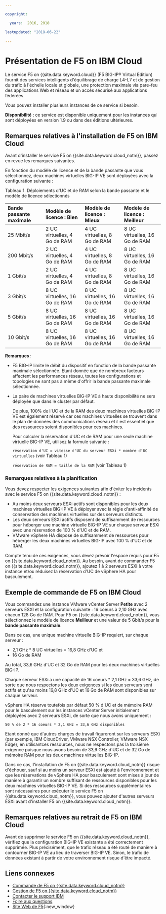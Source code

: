 ```yaml
---

copyright:

  years:  2016, 2018

lastupdated: "2018-06-22"

---
```


# Présentation de F5 on IBM Cloud

Le service F5 on {{site.data.keyword.cloud}} (F5 BIG-IP® Virtual Edition) fournit des services intelligents d'équilibrage de charge L4-L7 et de gestion du trafic à l'échelle locale et globale, une protection maximale via pare-feu des applications Web et réseau et un accès sécurisé aux applications fédérées.

Vous pouvez installer plusieurs instances de ce service si besoin.

**Disponibilité** : ce service est disponible uniquement pour les instances qui sont déployées en version 1.9 ou dans des éditions ultérieures.

## Remarques relatives à l'installation de F5 on IBM Cloud

Avant d'installer le service F5 on {{site.data.keyword.cloud_notm}}, passez en revue les remarques suivantes.

En fonction du modèle de licence et de la bande passante que vous sélectionnez, deux machines virtuelles BIG-IP VE sont déployées avec la configuration suivante :

Tableau 1. Déploiements d'UC et de RAM selon la bande passante et le modèle de licence sélectionnés

| Bande passante maximale | Modèle de licence : Bien | Modèle de licence : Mieux | Modèle de licence : Meilleur |
|:------------------|:--------------------|:----------------------|:--------------------|
| 25 Mbit/s           | 2 UC virtuelles, 4 Go de RAM    | 4 UC virtuelles, 8 Go de RAM      | 8 UC virtuelles, 16 Go de RAM   |
| 200 Mbit/s          | 2 UC virtuelles, 4 Go de RAM    | 4 UC virtuelles, 8 Go de RAM      | 8 UC virtuelles, 16 Go de RAM   |
| 1 Gbit/s            | 2 UC virtuelles, 4 Go de RAM    | 4 UC virtuelles, 8 Go de RAM      | 8 UC virtuelles, 16 Go de RAM   |
| 3 Gbit/s            | 8 UC virtuelles, 16 Go de RAM   | 8 UC virtuelles, 16 Go de RAM     | 8 UC virtuelles, 16 Go de RAM   |
| 5 Gbit/s            | 8 UC virtuelles, 16 Go de RAM   | 8 UC virtuelles, 16 Go de RAM     | 8 UC virtuelles, 16 Go de RAM   |
| 10 Gbit/s           | 8 UC virtuelles, 16 Go de RAM   | 8 UC virtuelles, 16 Go de RAM     | 8 UC virtuelles, 16 Go de RAM   |

**Remarques :**

* F5 BIG–IP limite le débit du dispositif en fonction de la bande passante maximale sélectionnée. Etant donnée que de nombreux facteurs affectent les performances réseau, toutes les configurations et topologies ne sont pas à même d'offrir la bande passante maximale sélectionnée.
* La paire de machines virtuelles BIG-IP VE à haute disponibilité ne sera déployée que dans le cluster par défaut.

  De plus, 100% de l'UC et de la RAM des deux machines virtuelles BIG-IP VE est également réservé car ces machines virtuelles se trouvent dans le plan de données des communications réseau et il est essentiel que des ressources soient disponibles pour ces machines.

  Pour calculer la réservation d'UC et de RAM pour une seule machine virtuelle BIG-IP VE, utilisez la formule suivante :

  `réservation d'UC = vitesse d'UC du serveur ESXi * nombre d'UC virtuelles` (voir Tableau 1)

  `réservation de RAM = taille de la RAM` (voir Tableau 1)

### Remarques relatives à la planification
Vous devez respecter les exigences suivantes afin d'éviter les incidents avec le service F5 on {{site.data.keyword.cloud_notm}} :
* Au moins deux serveurs ESXi actifs sont disponibles pour les deux machines virtuelles BIG-IP VE à déployer avec la règle d'anti-affinité de conservation des machines virtuelles sur des serveurs distincts.
* Les deux serveurs ESXi actifs disposent de suffisamment de ressources pour héberger une machine virtuelle BIG-IP VE sur chaque serveur ESXi avec une réservation de 100 % d'UC et de RAM.
* VMware vSphere HA dispose de suffisamment de ressources pour héberger les deux machines virtuelles BIG-IP avec 100 % d'UC et de RAM.

Compte tenu de ces exigences, vous devez prévoir l'espace requis pour F5 on {{site.data.keyword.cloud_notm}}. Au besoin, avant de commander F5 on {{site.data.keyword.cloud_notm}}, ajoutez 1 à 2 serveurs ESXi à votre instance et/ou réduisez la réservation d'UC de vSphere HA pour basculement. 

## Exemple de commande de F5 on IBM Cloud

Vous commandez une instance VMware vCenter Server **Petite** avec 2 serveurs ESXI et la configuration suivante : 16 coeurs à 2,10 GHz avec chacun 128 Go de RAM. Pour F5 on {{site.data.keyword.cloud_notm}}, vous sélectionnez le modèle de licence **Meilleur** et une valeur de 5 Gbit/s pour la **bande passante maximale**.

Dans ce cas, une unique machine virtuelle BIG-IP requiert, sur chaque serveur :
* 2,1 GHz * 8 UC virtuelles = 16,8 GHz d'UC et
* 16 Go de RAM

Au total, 33,6 GHz d'UC et 32 Go de RAM pour les deux machines virtuelles BIG-IP.

Chaque serveur ESXi a une capacité de 16 coeurs * 2,1 GHz = 33,6 GHz, de sorte que nous respectons les deux exigences si les deux serveurs sont actifs et qu'au moins 16,8 GHz d'UC et 16 Go de RAM sont disponibles sur chaque serveur.

vSphere HA réserve toutefois par défaut 50 % d'UC et de mémoire RAM pour le basculement sur les instances vCenter Server initialement déployées avec 2 serveurs ESXi, de sorte que nous avons uniquement :

`50 % de 2 * 16 coeurs * 2,1 GHz = 33,6 GHz disponibles`

Etant donné que d'autres charges de travail figureront sur les serveurs ESXi (par exemple, IBM CloudDriver, VMware NSX Controller, VMware NSX Edge), en utilisantces ressources, nous ne respectons pas la troisième exigence puisque nous avons besoin de 33,6 GHz d'UC et de 32 Go de mémoire RAM pour les deux machines virtuelles BIG-IP.

Dans ce cas, l'installation de F5 on {{site.data.keyword.cloud_notm}} risque d'échouer, sauf si au moins un serveur ESXi est ajouté à l'environnement et que les réservations de vSphere HA pour basculement sont mises à jour de manière à garantir un nombre suffisant de ressources disponibles pour les deux machines virtuelles BIG-IP VE. Si des ressources supplémentaires sont nécessaires pour exécuter le service F5 on {{site.data.keyword.cloud_notm}}, vous pouvez ajouter d'autres serveurs ESXi avant d'installer F5 on {{site.data.keyword.cloud_notm}}.

## Remarques relatives au retrait de F5 on IBM Cloud

Avant de supprimer le service F5 on {{site.data.keyword.cloud_notm}}, vérifiez que la configuration BIG-IP VE existante a été correctement supprimée. Plus précisément, que le trafic réseau a été routé de manière à contourner BIG-IP VE au lieu de traverser BIG-IP VE. Sinon, le trafic de données existant à partir de votre environnement risque d'être impacté.

## Liens connexes

* [Commande de F5 on {{site.data.keyword.cloud_notm}}](f5_ordering.html)
* [Gestion de F5 on {{site.data.keyword.cloud_notm}}](managing_f5.html)
* [Contacter le support IBM](../vmonic/trbl_support.html)
* [Foire aux questions](../vmonic/faq.html)
* [Site Web de F5](https://f5.com/){:new_window}
